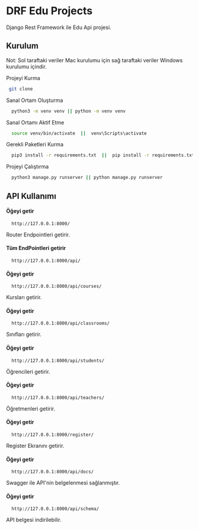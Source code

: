 # DRF Edu Projects

Django Rest Framework ile Edu Api projesi.


## Kurulum

Not: Sol taraftaki veriler Mac kurulumu için sağ taraftaki veriler Windows kurulumu içindir.

Projeyi Kurma  

```bash
 git clone 
```

Sanal Ortam Oluşturma
```bash
  python3 -m venv venv || python -m venv venv
```

Sanal Ortamı Aktif Etme
```bash
  source venv/bin/activate  ||  venv\Scripts\activate
```

Gerekli Paketleri Kurma
```bash
  pip3 install -r requirements.txt  ||  pip install -r requirements.txt
```


Projeyi Çalıştırma
```bash
  python3 manage.py runserver || python manage.py runserver
```

  
## API Kullanımı

#### Öğeyi getir

```http
  http://127.0.0.1:8000/
```
Router Endpointleri getirir.


#### Tüm EndPointleri getirir

```http
  http://127.0.0.1:8000/api/
```



#### Öğeyi getir

```http
  http://127.0.0.1:8000/api/courses/
```


Kursları getirir.




#### Öğeyi getir

```http
  http://127.0.0.1:8000/api/classrooms/
```

Sınıfları getirir.



#### Öğeyi getir

```http
  http://127.0.0.1:8000/api/students/
```
Öğrencileri getirir.



#### Öğeyi getir

```http
  http://127.0.0.1:8000/api/teachers/
```
Öğretmenleri getirir.



#### Öğeyi getir

```http
  http://127.0.0.1:8000/register/
```

Register Ekranını getirir.



#### Öğeyi getir

```http
  http://127.0.0.1:8000/api/docs/
```

Swagger ile API'nin belgelenmesi sağlanmıştır.



#### Öğeyi getir

```http
  http://127.0.0.1:8000/api/schema/
```

API belgesi indirilebilir.


